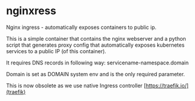 # nginxress
Nginx ingress - automatically exposes containers to public ip.

This is a simple container that contains the nginx webserver and a python script that generates proxy config that automatically exposes kubernetes services to a public IP (of this container).

It requires DNS records in following way: servicename-namespace.domain

Domain is set as DOMAIN system env and is the only required parameter.

This is now obsolete as we use native Ingress controller [https://traefik.io/](traefik)
